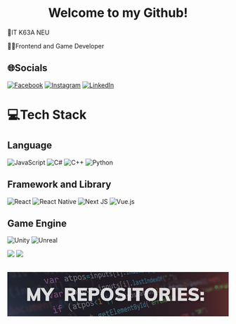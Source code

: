 <div align="center">
    <h1>Welcome to my Github!</h1>
</div>

<div>
    <p>🎒IT K63A NEU</p>
    <p>🧑‍💻Frontend and Game Developer</p>
</div>

## 🌐Socials
[![Facebook](https://img.shields.io/badge/Facebook-%231877F2.svg?logo=Facebook&logoColor=white)](https://facebook.com/ngtzzz) [![Instagram](https://img.shields.io/badge/Instagram-%23E4405F.svg?logo=Instagram&logoColor=white)](https://instagram.com/ngt.exe) [![LinkedIn](https://img.shields.io/badge/LinkedIn-%230077B5.svg?logo=linkedin&logoColor=white)](https://linkedin.com/in/ngt-zzz) 

# 💻Tech Stack
## Language
![JavaScript](https://img.shields.io/badge/javascript-%23323330.svg?style=for-the-badge&logo=javascript&logoColor=%23F7DF1E) ![C#](https://img.shields.io/badge/c%23-%23239120.svg?style=for-the-badge&logo=c-sharp&logoColor=white) ![C++](https://img.shields.io/badge/c++-%2300599C.svg?style=for-the-badge&logo=c%2B%2B&logoColor=white) ![Python](https://img.shields.io/badge/python-3670A0?style=for-the-badge&logo=python&logoColor=ffdd54)
## Framework and Library
 ![React](https://img.shields.io/badge/react-%2320232a.svg?style=for-the-badge&logo=react&logoColor=%2361DAFB) ![React Native](https://img.shields.io/badge/react_native-%2320232a.svg?style=for-the-badge&logo=react&logoColor=%2361DAFB) ![Next JS](https://img.shields.io/badge/Next-black?style=for-the-badge&logo=next.js&logoColor=white) ![Vue.js](https://img.shields.io/badge/vuejs-%2335495e.svg?style=for-the-badge&logo=vuedotjs&logoColor=%234FC08D)
## Game Engine
![Unity](https://img.shields.io/badge/UNITY-%23323330.svg?style=for-the-badge&logo=unity&logoColor=%FFFFFF)
![Unreal](https://img.shields.io/badge/unreal_engine-%23323330.svg?style=for-the-badge&logo=unreal-engine&logoColor=#0E1128)

<div>
    <img src='https://github-readme-stats.vercel.app/api?username=anhtuanzzz&show_icons=true&theme=nightowl' height="175m" />
    <img src="https://github-readme-stats.vercel.app/api/top-langs/?username=anhtuanzzz&layout=compact&theme=nightowl" height="175em" />
</div>

<br/>


![Image](projects.png "project")
